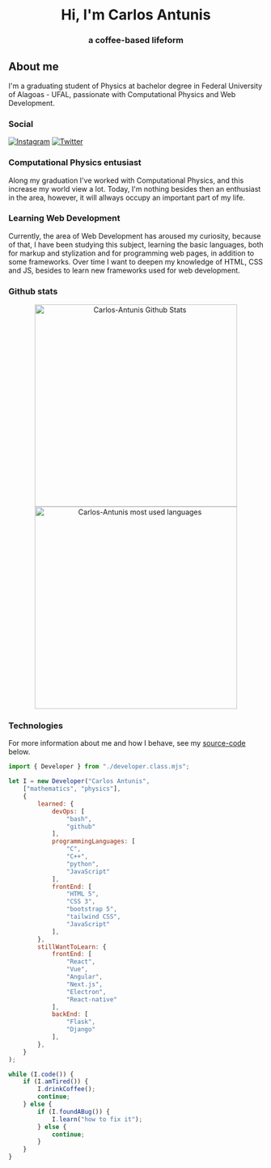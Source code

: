 <h1 align="center" id="Hi, I'm Carlos Antunis">Hi, I'm Carlos Antunis</h1>
<h3 align="center">a coffee-based lifeform</h3>

## About me

I'm a graduating student of Physics at bachelor degree in Federal University of Alagoas - UFAL, passionate with Computational Physics and Web Development.

### Social

[![Instagram](https://img.shields.io/badge/Instagram-%23E4405F.svg?logo=Instagram&?style=flatc&logoColor=white)](https://www.instagram.com/carlos.phys/)
[![Twitter](https://img.shields.io/badge/Twitter-%231DA1F2.svg?logo=Twitter&l&?style=flat&logoColor=white)](https://twitter.com/Carlos_Antunis)

### Computational Physics entusiast

Along my graduation I've worked with Computational Physics, and this increase my world view a lot. Today, I'm nothing besides then an enthusiast in the area, however, it will allways occupy an important part of my life.

### Learning Web Development

Currently, the area of Web Development has aroused my curiosity, because of that, I have been studying this subject, learning the basic languages, both for markup and stylization and for programming web pages, in addition to some frameworks. Over time I want to deepen my knowledge of HTML, CSS and JS, besides to learn new frameworks used for web development.

### Github stats

<div align="center">
    <div>
        <a href="https://github.com/Carlos-Antunis">
            <img  width="400rem" src="https://github-readme-stats.vercel.app/api?username=Carlos-Antunis&show_icons=true&theme=tokyonight&hide_border=true" alt="Carlos-Antunis Github Stats" />
        </a>
        <a href="https://github.com/Carlos-Antunis">
            <img width="400rem" src="https://github-readme-stats.vercel.app/api/top-langs/?username=carlos-antunis&langs_count=10&theme=tokyonight&hide_border=true&layout=compact&hide=fortran" alt="Carlos-Antunis most used languages" />
        </a>
    </div>
</div>

### Technologies

For more information about me and how I behave, see my [source-code](./source-code-of-me/me.mjs) below.

```javascript
import { Developer } from "./developer.class.mjs";

let I = new Developer("Carlos Antunis",
    ["mathematics", "physics"],
    {
        learned: {
            devOps: [
                "bash",
                "github"
            ],
            programmingLanguages: [
                "C",
                "C++",
                "python",
                "JavaScript"
            ],
            frontEnd: [
                "HTML 5",
                "CSS 3",
                "bootstrap 5",
                "tailwind CSS",
                "JavaScript"
            ],
        },
        stillWantToLearn: {
            frontEnd: [
                "React",
                "Vue",
                "Angular",
                "Next.js",
                "Electron",
                "React-native"
            ],
            backEnd: [
                "Flask",
                "Django"
            ],
        },
    }
);

while (I.code()) {
    if (I.amTired()) {
        I.drinkCoffee();
        continue;
    } else {
        if (I.foundABug()) {
            I.learn("how to fix it");
        } else {
            continue;
        }
    }
}
```
